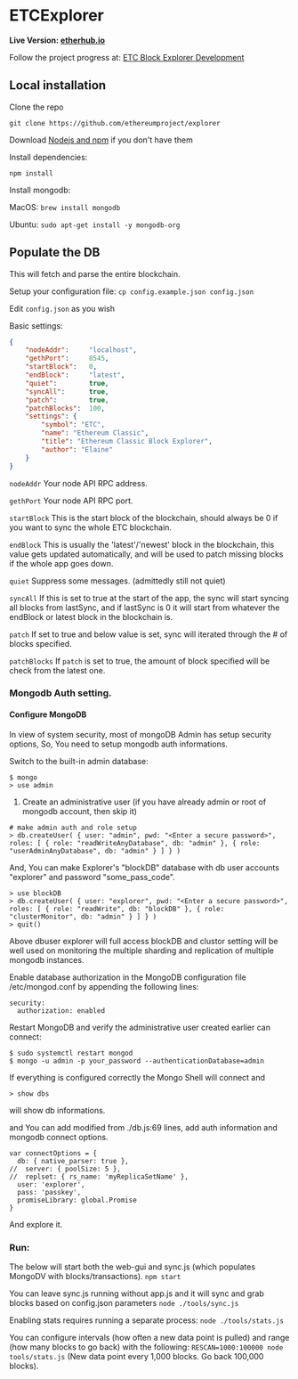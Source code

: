 # ETCExplorer

<b>Live Version: [etherhub.io](http://etherhub.io)</b>

Follow the project progress at: [ETC Block Explorer Development](https://github.com/ethereumproject/explorer)

## Local installation

Clone the repo

`git clone https://github.com/ethereumproject/explorer`

Download [Nodejs and npm](https://docs.npmjs.com/getting-started/installing-node "Nodejs install") if you don't have them

Install dependencies:

`npm install`

Install mongodb:

MacOS: `brew install mongodb`

Ubuntu: `sudo apt-get install -y mongodb-org`

## Populate the DB

This will fetch and parse the entire blockchain.

Setup your configuration file: `cp config.example.json config.json`

Edit `config.json` as you wish

Basic settings:
```json
{
    "nodeAddr":     "localhost",
    "gethPort":     8545,
    "startBlock":   0,
    "endBlock":     "latest",
    "quiet":        true,
    "syncAll":      true,
    "patch":        true,
    "patchBlocks":  100,
    "settings": {
        "symbol": "ETC",
        "name": "Ethereum Classic",
        "title": "Ethereum Classic Block Explorer",
        "author": "Elaine"
    }
}

```

```nodeAddr```    Your node API RPC address.

```gethPort```    Your node API RPC port.

```startBlock```  This is the start block of the blockchain, should always be 0 if you want to sync the whole ETC blockchain.

```endBlock```    This is usually the 'latest'/'newest' block in the blockchain, this value gets updated automatically, and will be used to patch missing blocks if the whole app goes down.

```quiet```       Suppress some messages. (admittedly still not quiet)

```syncAll```     If this is set to true at the start of the app, the sync will start syncing all blocks from lastSync, and if lastSync is 0 it will start from whatever the endBlock or latest block in the blockchain is.

```patch```       If set to true and below value is set, sync will iterated through the # of blocks specified.

```patchBlocks``` If `patch` is set to true, the amount of block specified will be check from the latest one.

### Mongodb Auth setting.

#### Configure MongoDB
In view of system security, most of mongoDB Admin has setup security options, So, You need to setup mongodb auth informations.

Switch to the built-in admin database:
```
$ mongo
> use admin
```

  1. Create an administrative user  (if you have already admin or root of mongodb account, then skip it)

```
# make admin auth and role setup
> db.createUser( { user: "admin", pwd: "<Enter a secure password>", roles: [ { role: "readWriteAnyDatabase", db: "admin" }, { role: "userAdminAnyDatabase", db: "admin" } ] } )

```

And, You can make Explorer's "blockDB" database with db user accounts "explorer" and password "some_pass_code".

```
> use blockDB
> db.createUser( { user: "explorer", pwd: "<Enter a secure password>", roles: [ { role: "readWrite", db: "blockDB" }, { role: "clusterMonitor", db: "admin" } ] } )
> quit()
```

Above dbuser explorer will full access blockDB and clustor setting will be well used on monitoring the multiple sharding and replication of multiple mongodb instances.

Enable database authorization in the MongoDB configuration file /etc/mongod.conf by appending the following lines:

```
security:
  authorization: enabled
```

Restart MongoDB and verify the administrative user created earlier can connect:

```
$ sudo systemctl restart mongod
$ mongo -u admin -p your_password --authenticationDatabase=admin
```

If everything is configured correctly the Mongo Shell will connect and 
```
> show dbs
```

will show db informations.

and You can add modified from  ./db.js:69 lines,  add auth information and mongodb connect options.
```
var connectOptions = {
  db: { native_parser: true },
//  server: { poolSize: 5 },
//  replset: { rs_name: 'myReplicaSetName' },
  user: 'explorer',
  pass: 'passkey',
  promiseLibrary: global.Promise
}
```
And explore it.


### Run:
The below will start both the web-gui and sync.js (which populates MongoDV with blocks/transactions).
`npm start`

You can leave sync.js running without app.js and it will sync and grab blocks based on config.json parameters
`node ./tools/sync.js`

Enabling stats requires running a separate process:
`node ./tools/stats.js`

You can configure intervals (how often a new data point is pulled) and range (how many blocks to go back) with the following:
`RESCAN=1000:100000 node tools/stats.js` (New data point every 1,000 blocks. Go back 100,000 blocks).
